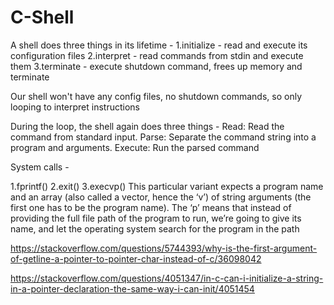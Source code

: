 # C-Shell

A shell does three things in its lifetime - 
    1.initialize - read and execute its configuration files
    2.interpret - read commands from stdin and execute them
    3.terminate - execute shutdown command, frees up memory and terminate 

Our shell won't have any config files, no shutdown commands, so only looping
to interpret instructions

During the loop, the shell again does three things - 
    Read: Read the command from standard input.
    Parse: Separate the command string into a program and arguments.
    Execute: Run the parsed command

System calls - 

1.fprintf()
2.exit()
3.execvp()
This particular variant expects a program name and an array (also called a vector, hence the ‘v’) of string arguments (the first one has to be the program name). The ‘p’ means that instead of providing the full file path of the program to run, we’re going to give its name, and let the operating system search for the program in the path


https://stackoverflow.com/questions/5744393/why-is-the-first-argument-of-getline-a-pointer-to-pointer-char-instead-of-c/36098042

https://stackoverflow.com/questions/4051347/in-c-can-i-initialize-a-string-in-a-pointer-declaration-the-same-way-i-can-init/4051454
